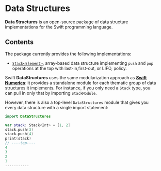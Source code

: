 # Data Structures

**Data Structures** is an open-source package of data structure implementations for the Swift programming language.

## Contents

The package currently provides the following implementations:

- [`Stack<Element>`][Stack], array-based data structure implementing `push` and `pop` operations at the top with last-in,first-out, or LIFO, policy.

[Stack]: Documentation/Stack.md

Swift **DataStructures** uses the same modularization approach as [**Swift Numerics**](https://github.com/apple/swift-numerics): it provides a standalone module for each thematic group of data structures it implements. For instance, if you only need a `Stack` type, you can pull in only that by importing `StackModule`. 

However, there is also a top-level `DataStructures` module that gives you every data structure with a single import statement:

``` swift
import DataStructures

var stack: Stack<Int> = [1, 2]
stack.push(3)
stack.push(4)
print(stack) 
// ----top----
4
3
2
1
-----------
```
